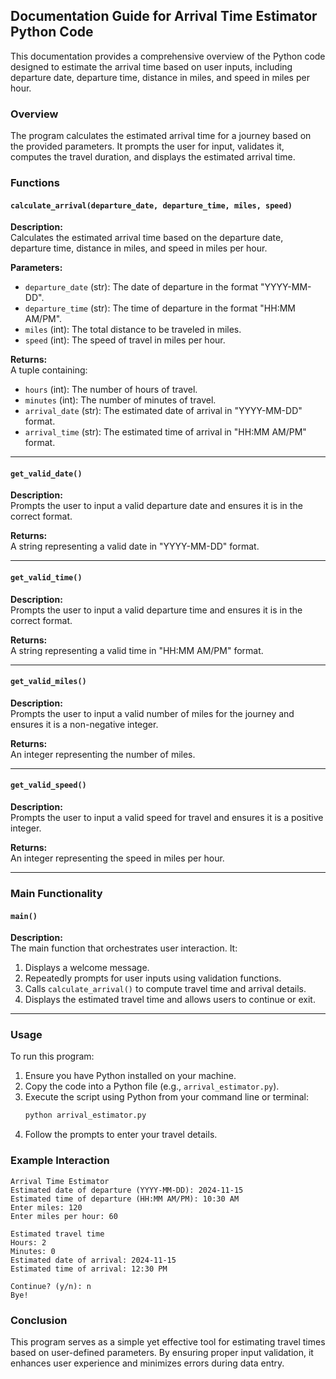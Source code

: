 ## Documentation Guide for Arrival Time Estimator Python Code

This documentation provides a comprehensive overview of the Python code designed to estimate the arrival time based on user inputs, including departure date, departure time, distance in miles, and speed in miles per hour.

### Overview

The program calculates the estimated arrival time for a journey based on the provided parameters. It prompts the user for input, validates it, computes the travel duration, and displays the estimated arrival time.

### Functions

#### `calculate_arrival(departure_date, departure_time, miles, speed)`

**Description:**  
Calculates the estimated arrival time based on the departure date, departure time, distance in miles, and speed in miles per hour.

**Parameters:**
- `departure_date` (str): The date of departure in the format "YYYY-MM-DD".
- `departure_time` (str): The time of departure in the format "HH:MM AM/PM".
- `miles` (int): The total distance to be traveled in miles.
- `speed` (int): The speed of travel in miles per hour.

**Returns:**  
A tuple containing:
- `hours` (int): The number of hours of travel.
- `minutes` (int): The number of minutes of travel.
- `arrival_date` (str): The estimated date of arrival in "YYYY-MM-DD" format.
- `arrival_time` (str): The estimated time of arrival in "HH:MM AM/PM" format.

---

#### `get_valid_date()`

**Description:**  
Prompts the user to input a valid departure date and ensures it is in the correct format.

**Returns:**  
A string representing a valid date in "YYYY-MM-DD" format.

---

#### `get_valid_time()`

**Description:**  
Prompts the user to input a valid departure time and ensures it is in the correct format.

**Returns:**  
A string representing a valid time in "HH:MM AM/PM" format.

---

#### `get_valid_miles()`

**Description:**  
Prompts the user to input a valid number of miles for the journey and ensures it is a non-negative integer.

**Returns:**  
An integer representing the number of miles.

---

#### `get_valid_speed()`

**Description:**  
Prompts the user to input a valid speed for travel and ensures it is a positive integer.

**Returns:**  
An integer representing the speed in miles per hour.

---

### Main Functionality

#### `main()`

**Description:**  
The main function that orchestrates user interaction. It:
1. Displays a welcome message.
2. Repeatedly prompts for user inputs using validation functions.
3. Calls `calculate_arrival()` to compute travel time and arrival details.
4. Displays the estimated travel time and allows users to continue or exit.

---

### Usage

To run this program:

1. Ensure you have Python installed on your machine.
2. Copy the code into a Python file (e.g., `arrival_estimator.py`).
3. Execute the script using Python from your command line or terminal:
   ```bash
   python arrival_estimator.py
   ```
4. Follow the prompts to enter your travel details.

### Example Interaction

```
Arrival Time Estimator
Estimated date of departure (YYYY-MM-DD): 2024-11-15
Estimated time of departure (HH:MM AM/PM): 10:30 AM
Enter miles: 120
Enter miles per hour: 60

Estimated travel time
Hours: 2
Minutes: 0
Estimated date of arrival: 2024-11-15
Estimated time of arrival: 12:30 PM

Continue? (y/n): n
Bye!
```

### Conclusion

This program serves as a simple yet effective tool for estimating travel times based on user-defined parameters. By ensuring proper input validation, it enhances user experience and minimizes errors during data entry.